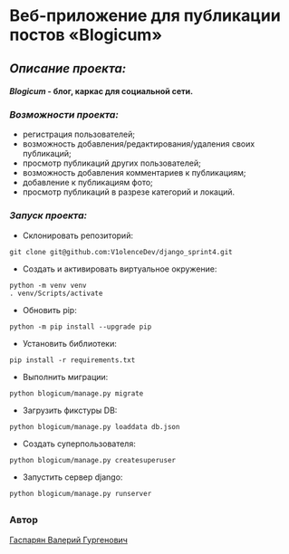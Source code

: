 # Веб-приложение для публикации постов «Blogicum»

## _Описание проекта:_

#### **_*Blogicum*_ - блог, каркас для социальной сети.**


### _Возможности проекта:_
* регистрация пользователей;
* возможность добавления/редактирования/удаления своих публикаций;
* просмотр публикаций других пользователей;
* возможность добавления комментариев к публикациям;
* добавление к публикациям фото;
* просмотр публикаций в разрезе категорий и локаций.

### _Запуск проекта:_
- Склонировать репозиторий:
```
git clone git@github.com:V1olenceDev/django_sprint4.git
```
- Создать и активировать виртуальное окружение:
```
python -m venv venv
. venv/Scripts/activate
```
- Обновить pip:
```
python -m pip install --upgrade pip
```
- Установить библиотеки:
```
pip install -r requirements.txt
```
- Выполнить миграции:
```
python blogicum/manage.py migrate
```
- Загрузить фикстуры DB:
```
python blogicum/manage.py loaddata db.json
```
- Создать суперпользователя:
```
python blogicum/manage.py createsuperuser
```
- Запустить сервер django:
```
python blogicum/manage.py runserver
```
##
### Автор
[Гаспарян Валерий Гургенович](https://github.com/V1olenceDev)
##
